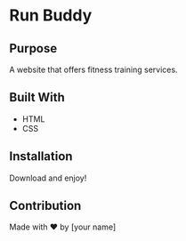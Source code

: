 # Run Buddy

## Purpose
A website that offers fitness training services. 

## Built With
* HTML
* CSS

## Installation
Download and enjoy!

## Contribution
Made with ❤️ by [your name]


